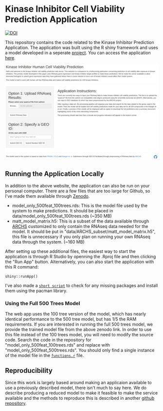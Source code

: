 # Kinase Inhibitor Cell Viability Prediction Application

[![DOI](https://zenodo.org/badge/DOI/10.5281/zenodo.6835479.svg)](https://doi.org/10.5281/zenodo.6835479)

This repository contains the code related to the Kinase Inhibitor Prediction Application. The application was built using the R shiny framework and uses a model developed in a seperate [project](https://github.com/gomezlab/PRISM_perturbations). You can access the application [here](https://kipred.gomezlab.org/).

![screenshot of kinase inhibitor pred app](application_screenshot.png)

## Running the Application Locally

In addition to the above website, the application can also be run on your personal computer. There are a few files that are too large for Github, so I've made them available through [Zenodo](https://dx.doi.org/10.5281/zenodo.6835479). 

* model_only_500feat_100trees.rds: This is the model file used by the system to make predictions. It should be placed in data/model_only_500feat_100trees.rds (~350 MB)
* matt_model_matrix.h5: This is a subset of the data available through [ARCHS](https://maayanlab.cloud/archs4/) customized to only contain the RNAseq data needed for the model. It should be put in "data/ARCHS_subset/matt_model_matrix.h5", this file is unnecessary if you only plan on running your own RNAseq data through the system. (~160 MB)

After setting up these additional files, the easiest way to start the application is through R Studio by openning the .Rproj file and then clicking the "Run App" button. Alternatively, you can also start the application with this R command:

```{r}
shiny::runApp()
```

I've also made a [`short script`](package_check.R) to check for any missing packages and install them using the pacman library.

### Using the Full 500 Trees Model

The web app uses the 100 tree version of the model, which has nearly identical performance to the 500 tree model, but has 1/5 the RAM requirements. If you are interested in running the full 500 trees model, we provide the trained model file from the above zenodo link. In order to use this file instead of the 100 trees model, you will need to modify the source code. Search the code in the repository for "model_only_500feat_100trees.rds" and replace with 
"model_only_500feat_500trees.rds". You should only find a single instance of the model file in the [`functions.r`](functions.R) file.

## Reproducibility

Since this work is largely based around making an applicaion available to use a previously described model, there isn't much to say here. We do describe producing a reduced model to make it feasible to make the service available and the methods to reproduce this is described in another [github repository](https://github.com/gomezlab/PRISM_perturbations).
